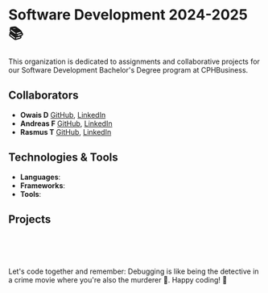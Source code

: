 # **Software Development 2024-2025 📚**

This organization is dedicated to assignments and collaborative projects for our Software Development Bachelor's Degree program at CPHBusiness.

## Collaborators
- **Owais D** [GitHub](https://github.com/owaisad), [LinkedIn](https://github.com/owaisad)
- **Andreas F** [GitHub](https://github.com/), [LinkedIn](https://github.com/owaisad)
- **Rasmus T** [GitHub](https://github.com/), [LinkedIn](https://github.com/owaisad)

## Technologies & Tools
- **Languages**:
- **Frameworks**:
- **Tools**:

## Projects


<br/><br/><br/>

Let's code together and remember: Debugging is like being the detective in a crime movie where you're also the murderer 🤣. Happy coding! 🚀
